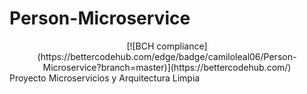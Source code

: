 # Person-Microservice

<center>[![BCH compliance](https://bettercodehub.com/edge/badge/camiloleal06/Person-Microservice?branch=master)](https://bettercodehub.com/)</center>
Proyecto Microservicios y Arquitectura Limpia 
